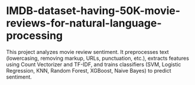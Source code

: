 # IMDB-dataset-having-50K-movie-reviews-for-natural-language-processing
This project analyzes movie review sentiment. It preprocesses text (lowercasing, removing markup, URLs, punctuation, etc.), extracts features using Count Vectorizer and TF-IDF, and trains classifiers (SVM, Logistic Regression, KNN, Random Forest, XGBoost, Naive Bayes) to predict sentiment.
